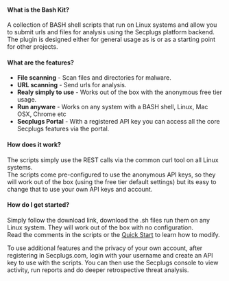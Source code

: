 #### What is the Bash Kit?

A collection of BASH shell scripts that run on Linux systems and allow you to submit urls and files for analysis using the Secplugs platform backend.
The plugin is designed either for general usage as is or as a starting point for other projects.

#### What are the features?

- __File scanning__ - Scan files and directories for malware.
- __URL scanning__ - Send urls for analysis.
- __Realy simply to use__ - Works out of the box with the anonymous free tier usage.
- __Run anyware__ - Works on any system with a BASH shell, Linux, Mac OSX, Chrome etc
- __Secplugs Portal__ - With a registered API key you can access all the core Secplugs features via the portal.

#### How does it work?

The scripts simply use the REST calls via the common curl tool on all Linux systems.  
The scripts come pre-configured to use the anonymous API keys, so they will work out of the box (using the free tier default settings) but its easy to change that to use your own API keys and account.

#### How do I get started?

Simply follow the download link, download the .sh files run them on any Linux system. They will work out of the box with no configuration.  
Read the comments in the scripts or the [Quick Start](https://secplugs.github.io/bash-kit/docs/) to learn how to modify.  

To use additional features and the privacy of your own account, after registering in Secplugs.com, login with your username and create an API key to use with the scripts. 
You can then use the Secplugs console to view activity, run reports and do deeper retrospective threat analysis.
